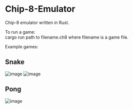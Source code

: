 # Chip-8-Emulator
Chip-8 emulator written in Rust.<br>

To run a game:</br>
cargo run path to filename.ch8 
where filename is a game file.</br>

Example games:
## Snake
![image](https://github.com/AngryWeather/Chip-8-Emulator/assets/105065960/8fa6af24-4d3a-4035-b625-2f4f20798a76)
![image](https://github.com/AngryWeather/Chip-8-Emulator/assets/105065960/80b68a80-21ea-48ff-b978-0de127b4e7fd)

## Pong
![image](https://github.com/AngryWeather/Chip-8-Emulator/assets/105065960/0530c429-87f4-4d2b-a3d4-fbb9d04c6e8f)

